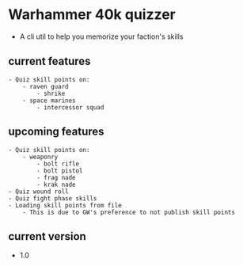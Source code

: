 # Warhammer 40k quizzer
- A cli util to help you memorize your faction's skills

## current features
	- Quiz skill points on:
		- raven guard 
			- shrike
		- space marines
			- intercessor squad

## upcoming features
	- Quiz skill points on:
		- weaponry
			- bolt rifle
			- bolt pistol
			- frag nade
			- krak nade
	- Quiz wound roll
	- Quiz fight phase skills
	- Loading skill points from file
		- This is due to GW's preference to not publish skill points
## current version
- 1.0
